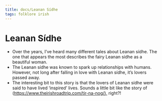 ```yaml
---
title: docs/Leanan Sídhe
tags: folklore irish
---
```


# Leanan Sídhe

- Over the years, I’ve heard many different tales about Leanan sídhe. The one that appears the most describes the fairy Leanan sídhe as a beautiful woman.
- The Leanan sídhe was known to spark up relationships with humans. However, not long after falling in love with Leanan sídhe, it’s lovers passed away.
- The interesting bit to this story is that the lovers of Leanan sídhe were said to have lived ‘inspired’ lives. Sounds a little bit like the story of (<https://www.theirishroadtrip.com/tir-na-nog/),> right?!